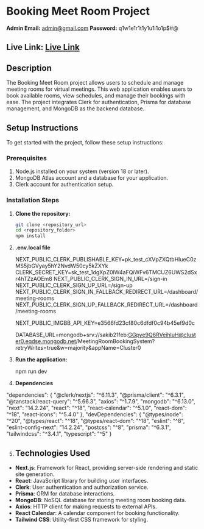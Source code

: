 # Booking Meet Room Project

**Admin Email:** admin@gmail.com
**Password:** q1w1e1r1t1y1u1i1o1p$#@

## Live Link: [Live Link]()

## Description

The Booking Meet Room project allows users to schedule and manage meeting rooms for virtual meetings. This web application enables users to book available rooms, view schedules, and manage their bookings with ease. The project integrates Clerk for authentication, Prisma for database management, and MongoDB as the backend database.

## Setup Instructions

To get started with the project, follow these setup instructions:

### Prerequisites

1. Node.js installed on your system (version 18 or later).
2. MongoDB Atlas account and a database for your application.
3. Clerk account for authentication setup.

### Installation Steps

1. **Clone the repository:**

   ```bash
   git clone <repository_url>
   cd <repository_folder>
   npm install

2. **.env.local file**

    NEXT_PUBLIC_CLERK_PUBLISHABLE_KEY=pk_test_cXVpZXQtbHlueC0zMS5jbGVyay5hY2NvdW50cy5kZXYk
    CLERK_SECRET_KEY=sk_test_1dgXpZ0lW4aFQiWFv6TMCUZ6UWS2dSxr4hTZzAOEm8
    NEXT_PUBLIC_CLERK_SIGN_IN_URL=/sign-in
    NEXT_PUBLIC_CLERK_SIGN_UP_URL=/sign-up
    NEXT_PUBLIC_CLERK_SIGN_IN_FALLBACK_REDIRECT_URL=/dashboard/meeting-rooms
    NEXT_PUBLIC_CLERK_SIGN_UP_FALLBACK_REDIRECT_URL=/dashboard/meeting-rooms

    NEXT_PUBLIC_IMGBB_API_KEY=e3566fd23cf80c6dfdf0c94b45ef9d0c

    DATABASE_URL=mongodb+srv://sakib21feb:GGpye9Q6RVeihluH@cluster0.eqdse.mongodb.net/MeetingRoomBookingSystem?retryWrites=true&w=majority&appName=Cluster0


3. **Run the application:**

    npm run dev

4. **Dependencies**

"dependencies": {
    "@clerk/nextjs": "^6.11.3",
    "@prisma/client": "^6.3.1",
    "@tanstack/react-query": "^5.66.3",
    "axios": "^1.7.9",
    "mongodb": "^6.13.0",
    "next": "14.2.24",
    "react": "^18",
    "react-calendar": "^5.1.0",
    "react-dom": "^18",
    "react-icons": "^5.4.0"
  },
"devDependencies": {
    "@types/node": "^20",
    "@types/react": "^18",
    "@types/react-dom": "^18",
    "eslint": "^8",
    "eslint-config-next": "14.2.24",
    "postcss": "^8",
    "prisma": "^6.3.1",
    "tailwindcss": "^3.4.1",
    "typescript": "^5"
  }

5. ## Technologies Used

- **Next.js**: Framework for React, providing server-side rendering and static site generation.
- **React**: JavaScript library for building user interfaces.
- **Clerk**: User authentication and authorization service.
- **Prisma**: ORM for database interactions.
- **MongoDB**: NoSQL database for storing meeting room booking data.
- **Axios**: HTTP client for making requests to external APIs.
- **React Calendar**: A calendar component for booking functionality.
- **Tailwind CSS**: Utility-first CSS framework for styling.
